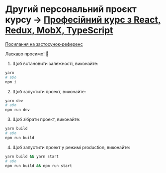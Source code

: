 # Другий персональний проєкт курсу → [Професійний курс з React, Redux, MobX, TypeScript](https://lectrum.io/course/react-redux?utm_medium=referral&utm_source=gitlab-weather&utm_campaign=rtx)

[Посилання на застосунок-референс](https://lab.lectrum.io/todo)


Ласкаво просимо! 🚀

1. Щоб встановити залежності, виконайте:

```sh
yarn
# або
npm i
```

2. Щоб запустити проект, виконайте:

```sh
yarn dev
# або
npm run dev
```

3. Щоб зібрати проект, виконайте:

```sh
yarn build
# або
npm run build
```

4. Щоб запустити проект у режимі production, виконайте:

```sh
yarn build && yarn start  
# або
npm run build && npm run start
```
